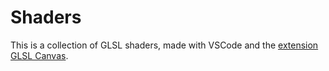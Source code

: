 # Shaders

This is a collection of GLSL shaders, made with VSCode and the 
[extension GLSL Canvas](https://marketplace.visualstudio.com/items?itemName=circledev.glsl-canvas).
